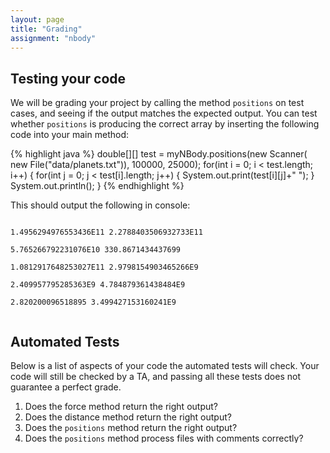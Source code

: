 ```yaml
---
layout: page
title: "Grading"
assignment: "nbody"
---
```


## Testing your code
We will be grading your project by calling the method `positions` on test cases, and seeing if the output matches the expected output. You can test whether <code>positions</code> is producing the correct array by inserting the following code into your main method:

{% highlight java %}
  double[][] test = myNBody.positions(new Scanner(
        new File("data/planets.txt")), 100000, 25000);
  for(int i = 0; i < test.length; i++) {
    for(int j = 0; j < test[i].length; j++) {
      System.out.print(test[i][j]+" ");
    }
    System.out.println();
  }
{% endhighlight %}

This should output the following in console:

<code>
1.4956294976553436E11 2.2788403506932733E11 </br>
5.765266792231076E10 330.8671434437699 </br>
1.0812917648253027E11 2.9798154903465266E9 </br>
2.409957795285363E9 4.784879361438484E9 </br>
2.820200096518895 3.499427153160241E9 </br>
</code>

## Automated Tests
Below is a list of aspects of your code the automated tests will check. Your code will still be checked by a TA, and passing all these tests does not guarantee a perfect grade. 

<ol>
<li>Does the force method return the right output?</li>
<li>Does the distance method return the right output?</li>

<li>Does the <code>positions</code> method return the right output?</li>
<li>Does the <code>positions</code> method process files with comments correctly?</li>
<li>Does the <code>positions</code> method use .next(), .nextInt(), and .nextDouble() to process files?</li>
<li>Does the <code>positions</code> method process universes with only one or two bodies?</li>
<li>Does the <code>positions</code> method handle odd time steps correctly/is the timing for loop written correctly? (e.g. running with timeStep = 25000, and 25001 should both update positions twice using totalTime = 50000, but timeStep = 24999 should update thrice)</li>
<li>Does the <code>positions</code> method process universes with 100+ bodies?</li>
<li>Does the <code>positions</code> method call StdDraw.show() the correct number of times?</li>
>>>>>>> Update method name 'NBodyPositions' to 'positions'
</ol>

## Point Breakdown

This assignment is worth 25 points. 
<ul>
<li>	<strong>85% algorithmic/correctness:</strong> for the correctness of your implementation of NBody - based largely on whether it passes our automated tests</li>
<li>	<strong>5% engineering:</strong> for the structure and style of your NBody implementation. Does your solution decompose the problem appropriately? Is your code formatted appropriately?</li> 
<li> <strong>10% analysis:</strong> your README.txt and answers to the analysis questions</li>
</ul>
